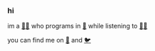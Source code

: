 ### hi

im a [🐐🐉](https://nasso.dev/) who programs in [🦀](https://www.rust-lang.org/) while listening to [🐀👑](https://mustdie.komi.io/)

you can find me on <a rel="me" href="https://hachyderm.io/@nasso">🐘</a> and [🐦](https://twitter.com/nasso4991)
